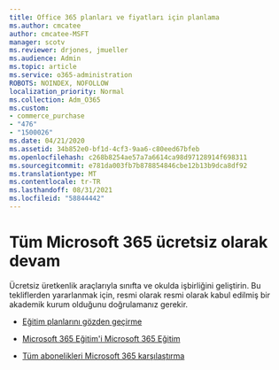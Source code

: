 ```yaml
---
title: Office 365 planları ve fiyatları için planlama
ms.author: cmcatee
author: cmcatee-MSFT
manager: scotv
ms.reviewer: drjones, jmueller
ms.audience: Admin
ms.topic: article
ms.service: o365-administration
ROBOTS: NOINDEX, NOFOLLOW
localization_priority: Normal
ms.collection: Adm_O365
ms.custom:
- commerce_purchase
- "476"
- "1500026"
ms.date: 04/21/2020
ms.assetid: 34b852e0-bf1d-4cf3-9aa6-c80eed67bfeb
ms.openlocfilehash: c268b8254ae57a7a6614ca98d97128914f698311
ms.sourcegitcommit: e781da003fb7b878854846cbe12b13b9dca8df92
ms.translationtype: MT
ms.contentlocale: tr-TR
ms.lasthandoff: 08/31/2021
ms.locfileid: "58844442"
---
```

# <a name="get-microsoft-365-free-for-your-entire-school"></a>Tüm Microsoft 365 ücretsiz olarak devam

Ücretsiz üretkenlik araçlarıyla sınıfta ve okulda işbirliğini geliştirin. Bu tekliflerden yararlanmak için, resmi olarak resmi olarak kabul edilmiş bir akademik kurum olduğunu doğrulamanız gerekir.
  
- [Eğitim planlarını gözden geçirme](https://products.office.com/academic/compare-office-365-education-plans)

- [Microsoft 365 Eğitim'i Microsoft 365 Eğitim](https://support.office.com/article/get-started-with-office-365-education-ab02abe5-a1ee-458c-b749-5b44416ccf14?wt.mc_id=o365_portal_mmaven&ui=en-US&rs=en-US&ad=US)

- [Tüm abonelikleri Microsoft 365 karşılaştırma](https://products.office.com/business/compare-more-office-365-for-business-plans)